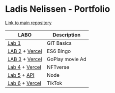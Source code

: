 # Ladis Nelissen - Portfolio

[Link to main repository](https://github.com/ladisnelissen/DEV5-myportfolio)

LABO | Description |
| ----------- | ----------- |
| [Lab 1](https://github.com/ladisnelissen/DEV5-myportfolio) | GIT Basics    |
| [LAB 2](https://github.com/ladisnelissen/DEV5-myportfolio/tree/main/lab2) + [Vercel](https://lab2js-pi.vercel.app/)    | ES6 Bingo |
| [LAB 3](https://github.com/ladisnelissen/DEV5-myportfolio/tree/main/lab3%20-%20api) + [Vercel](https://lab3js-pkn2qca3r-ladisnelissen.vercel.app/)  | GoPlay movie Ad |
| [Lab 4](https://github.com/ladisnelissen/DEV5-myportfolio/tree/main/lab4) + [Vercel](https://lab4-navy.vercel.app/)   | NFTverse |
| [Lab 5](https://github.com/ladisnelissen/lab5) + [API](https://lab5-test3.onrender.com/messages)   | Node |
| [Lab 6](https://github.com/ladisnelissen/dev6_vue) + [Vercel](https://dev6-7ioqn4f4p-ladisnelissen.vercel.app/)   | TikTok |
